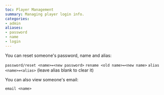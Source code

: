 ```yaml
---
toc: Player Management
summary: Managing player login info.
categories:
- admin
aliases:
- password
- name
- login
---
```

You can reset someone's password, name and alias:

`password/reset <name>=<new password>`
`rename <old name>=<new name>`
`alias <name>=<alias>` (leave alias blank to clear it)

You can also view someone's email:

`email <name>`
